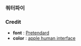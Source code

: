 ### 쿼터파이

### Credit


+ **font** : [Pretendard](https://github.com/orioncactus/pretendard)
+ **color** : [apple human interface](https://developer.apple.com/design/human-interface-guidelines/color)

